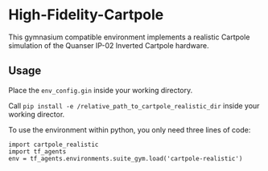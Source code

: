 # High-Fidelity-Cartpole

This gymnasium compatible environment implements a realistic Cartpole simulation of 
the Quanser IP-02 Inverted Cartpole hardware.

## Usage

Place the `env_config.gin` inside your working directory.

Call `pip install -e /relative_path_to_cartpole_realistic_dir` inside your working director.

To use the environment within python, you only need three lines of code:

```
import cartpole_realistic
import tf_agents
env = tf_agents.environments.suite_gym.load('cartpole-realistic')

```
